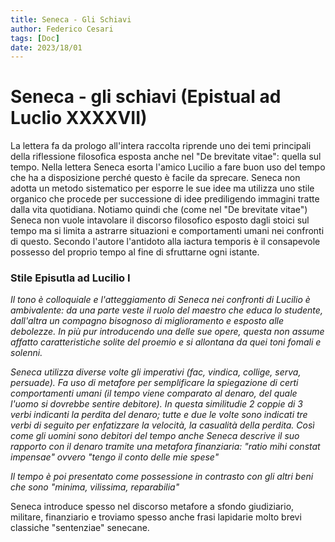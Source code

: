 ```yaml
---
title: Seneca - Gli Schiavi 
author: Federico Cesari 
tags: [Doc]
date: 2023/18/01
---
```

# Seneca - gli schiavi (Epistual ad Luclio XXXXVII)
La lettera fa da prologo all'intera raccolta  riprende uno dei temi principali della riflessione filosofica esposta anche nel "De brevitate vitae": quella sul tempo. Nella lettera Seneca esorta l'amico Lucilio a fare buon uso del tempo che ha a disposizione perché questo è facile da sprecare. Seneca non adotta un metodo sistematico per esporre le sue idee ma utilizza uno stile organico che procede per successione di idee prediligendo immagini tratte dalla vita quotidiana. Notiamo quindi che (come nel "De brevitate vitae") Seneca non vuole intavolare il discorso filosofico esposto dagli stoici sul tempo ma si limita a astrarre situazioni e comportamenti umani nei confronti di questo. Secondo l'autore l'antidoto alla iactura temporis è il consapevole possesso del proprio tempo al fine di sfruttarne ogni istante.

### Stile Episutla ad Lucilio I
*Il tono è colloquiale e l'atteggiamento di Seneca nei confronti di Lucilio è ambivalente: da una parte veste il ruolo del maestro che educa lo studente, dall'altra un compagno bisognoso di miglioramento e esposto alle debolezze. In più pur introducendo una delle sue opere, questa non assume affatto caratteristiche solite del proemio e si allontana da quei toni fomali e solenni.*

*Seneca utilizza diverse volte gli imperativi (fac, vindica, collige, serva, persuade). Fa uso di metafore per semplificare la spiegazione di certi comportamenti umani (il tempo viene comparato al denaro, del quale l'uomo si dovrebbe sentire debitore). In questa similitudie 2 coppie di 3 verbi indicanti la perdita del denaro; tutte e due le volte sono indicati tre verbi di seguito per enfatizzare la velocità, la casualità della perdita. Così come gli uomini sono debitori del tempo anche Seneca descrive il suo rapporto con il denaro tramite una metafora finanziaria: "ratio mihi constat impensae" ovvero "tengo il conto delle mie spese"*

*Il tempo è poi presentato come possessione in contrasto con gli altri beni che sono "minima, vilissima, reparabilia"*

Seneca introduce spesso nel discorso metafore a sfondo giudiziario, militare, finanziario e troviamo spesso anche frasi lapidarie molto brevi classiche "sentenziae" senecane.